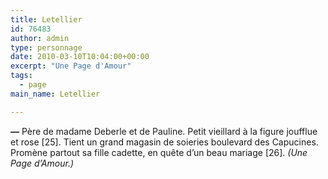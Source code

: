 ```yaml
---
title: Letellier
id: 76483
author: admin
type: personnage
date: 2010-03-10T10:04:00+00:00
excerpt: "Une Page d'Amour"
tags:
  - page
main_name: Letellier

---
```

**—** Père de madame Deberle et de Pauline. Petit vieillard à la figure joufflue et rose [25]. Tient un grand magasin de soieries boulevard des Capucines. Promène partout sa fille cadette, en quête d&rsquo;un beau mariage [26]. _(Une Page d&rsquo;Amour.)_